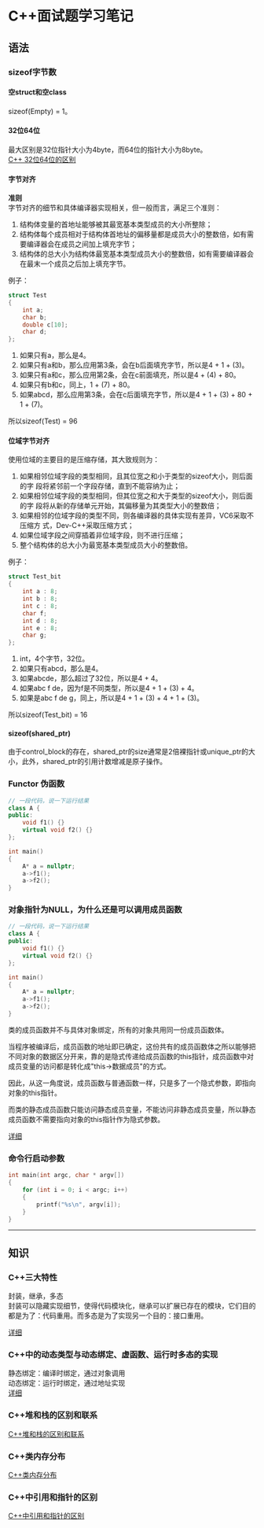 # C++面试题学习笔记

## 语法

### sizeof字节数
#### 空struct和空class
sizeof(Empty) = 1。  

#### 32位64位
最大区别是32位指针大小为4byte，而64位的指针大小为8byte。  
[C++ 32位64位的区别](https://blog.csdn.net/crystal_lpx/article/details/71600721)  

#### 字节对齐

**准则**  
字节对齐的细节和具体编译器实现相关，但一般而言，满足三个准则：
1) 结构体变量的首地址能够被其最宽基本类型成员的大小所整除；
2) 结构体每个成员相对于结构体首地址的偏移量都是成员大小的整数倍，如有需要编译器会在成员之间加上填充字节；
3) 结构体的总大小为结构体最宽基本类型成员大小的整数倍，如有需要编译器会在最末一个成员之后加上填充字节。

例子：
```C++
struct Test
{
    int a;
    char b;
    double c[10];
    char d;
};
```
1. 如果只有a，那么是4。  
2. 如果只有a和b，那么应用第3条，会在b后面填充字节，所以是4 + 1 + (3)。
3. 如果只有a和c，那么应用第2条，会在c前面填充，所以是4 + (4) + 80。
4. 如果只有b和c，同上，1 + (7) + 80。
4. 如果abcd，那么应用第3条，会在c后面填充字节，所以是4 + 1 + (3) + 80 + 1 + (7)。  

所以sizeof(Test) = 96  

#### 位域字节对齐
使用位域的主要目的是压缩存储，其大致规则为：
1) 如果相邻位域字段的类型相同，且其位宽之和小于类型的sizeof大小，则后面的字
段将紧邻前一个字段存储，直到不能容纳为止；
2) 如果相邻位域字段的类型相同，但其位宽之和大于类型的sizeof大小，则后面的字
段将从新的存储单元开始，其偏移量为其类型大小的整数倍；
3) 如果相邻的位域字段的类型不同，则各编译器的具体实现有差异，VC6采取不压缩方
式，Dev-C++采取压缩方式；
4) 如果位域字段之间穿插着非位域字段，则不进行压缩；
5) 整个结构体的总大小为最宽基本类型成员大小的整数倍。

例子：  
```C++
struct Test_bit
{
	int a : 8;
	int b : 8;
	int c : 8;
	char f;
	int d : 8;
	int e : 8;
	char g;
};

```
1. int，4个字节，32位。
2. 如果只有abcd，那么是4。
3. 如果abcde，那么超过了32位，所以是4 + 4。
4. 如果abc f de，因为f是不同类型，所以是4 + 1 + (3) + 4。
5. 如果是abc f de g，同上，所以是4 + 1 + (3) + 4 + 1 + (3)。  

所以sizeof(Test_bit) = 16

#### sizeof(shared_ptr)
由于control_block的存在，shared_ptr的size通常是2倍裸指针或unique_ptr的大小，此外，shared_ptr的引用计数增减是原子操作。

### Functor 伪函数
```C++
// 一段代码，说一下运行结果
class A {
public: 
    void f1() {}
    virtual void f2() {}
};

int main()
{
	A* a = nullptr;
	a->f1();
	a->f2();
}
```

### 对象指针为NULL，为什么还是可以调用成员函数
```C++
// 一段代码，说一下运行结果
class A {
public: 
    void f1() {}
    virtual void f2() {}
};

int main()
{
	A* a = nullptr;
	a->f1();
	a->f2();
}
```

类的成员函数并不与具体对象绑定，所有的对象共用同一份成员函数体。  

当程序被编译后，成员函数的地址即已确定，这份共有的成员函数体之所以能够把不同对象的数据区分开来，靠的是隐式传递给成员函数的this指针，成员函数中对成员变量的访问都是转化成"this->数据成员"的方式。  

因此，从这一角度说，成员函数与普通函数一样，只是多了一个隐式参数，即指向对象的this指针。  

而类的静态成员函数只能访问静态成员变量，不能访问非静态成员变量，所以静态成员函数不需要指向对象的this指针作为隐式参数。  

[详细](https://blog.csdn.net/chenzrcd/article/details/60472616)

### 命令行启动参数
```C++
int main(int argc, char * argv[])
{
	for (int i = 0; i < argc; i++)
	{
		printf("%s\n", argv[i]);
	}
}
```

---

## 知识

### C++三大特性
封装，继承，多态  
封装可以隐藏实现细节，使得代码模块化，继承可以扩展已存在的模块，它们目的都是为了：代码重用。而多态是为了实现另一个目的：接口重用。

[详细](https://blog.csdn.net/doo66/article/details/52208922)

### C++中的动态类型与动态绑定、虚函数、运行时多态的实现
静态绑定：编译时绑定，通过对象调用  
动态绑定：运行时绑定，通过地址实现  
[详细](https://blog.csdn.net/iicy266/article/details/11906509)

### C++堆和栈的区别和联系
[C++堆和栈的区别和联系](https://blog.csdn.net/yangyong0717/article/details/78001609)

### C++类内存分布
[C++类内存分布](https://www.cnblogs.com/jerry19880126/p/3616999.html)

### C++中引用和指针的区别
[C++中引用和指针的区别](https://blog.csdn.net/listening_music/article/details/6921608)